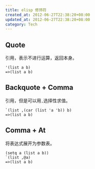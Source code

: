 ```yaml
---
title: elisp 修饰符
created_at: 2012-06-27T22:38:20+08:00
updated_at: 2012-06-27T22:38:20+08:00
category: Tech
---
```


Quote
-----

引用，表示不进行运算，返回本身。

    '(list a b)
    =>(list a b)

Backquote + Comma
-----------------

引用，但是可以用`,`选择性求值。

    `(list ,(car (list 'a 'b)) b)
    =>(list a b)

Comma + At
----------

将表达式展开为参数表。

    (setq a (list a b))
    `(list ,@a)
    =>(list a b)
